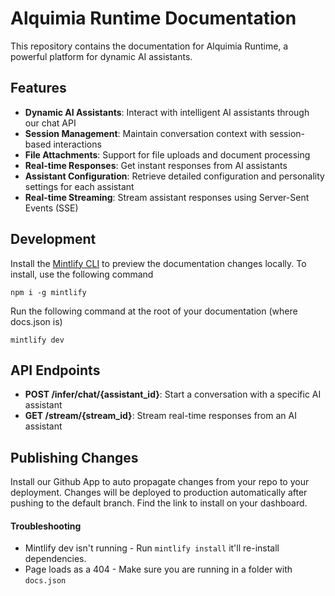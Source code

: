 # Alquimia Runtime Documentation

This repository contains the documentation for Alquimia Runtime, a powerful platform for dynamic AI assistants.

## Features

- **Dynamic AI Assistants**: Interact with intelligent AI assistants through our chat API
- **Session Management**: Maintain conversation context with session-based interactions
- **File Attachments**: Support for file uploads and document processing
- **Real-time Responses**: Get instant responses from AI assistants
- **Assistant Configuration**: Retrieve detailed configuration and personality settings for each assistant
- **Real-time Streaming**: Stream assistant responses using Server-Sent Events (SSE)

## Development

Install the [Mintlify CLI](https://www.npmjs.com/package/mintlify) to preview the documentation changes locally. To install, use the following command

```
npm i -g mintlify
```

Run the following command at the root of your documentation (where docs.json is)

```
mintlify dev
```

## API Endpoints

- **POST /infer/chat/{assistant_id}**: Start a conversation with a specific AI assistant
- **GET /stream/{stream_id}**: Stream real-time responses from an AI assistant

## Publishing Changes

Install our Github App to auto propagate changes from your repo to your deployment. Changes will be deployed to production automatically after pushing to the default branch. Find the link to install on your dashboard. 

#### Troubleshooting

- Mintlify dev isn't running - Run `mintlify install` it'll re-install dependencies.
- Page loads as a 404 - Make sure you are running in a folder with `docs.json`
